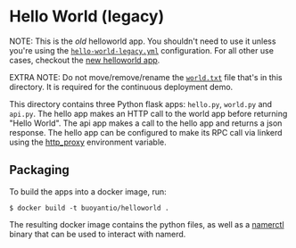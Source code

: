 # Hello World (legacy) #

NOTE: This is the _old_ helloworld app. You shouldn't need to use it unless
you're using the [`hello-world-legacy.yml`](../k8s/hello-world-legacy.yml)
configuration. For all other use cases, checkout the
[new helloworld app](../../docker/helloworld/).

EXTRA NOTE: Do not move/remove/rename the [`world.txt`](world.txt) file that's
in this directory. It is required for the continuous deployment demo.

This directory contains three Python flask apps: `hello.py`, `world.py` and
`api.py`. The hello app makes an HTTP call to the world app before returning
"Hello World". The api app makes a call to the hello app and returns a json
response. The hello app can be configured to make its RPC call via linkerd using
the [http_proxy](https://linkerd.io/features/http-proxy/) environment variable.

## Packaging ##

To build the apps into a docker image, run:

```
$ docker build -t buoyantio/helloworld .
```

The resulting docker image contains the python files, as well as a
[namerctl](https://github.com/BuoyantIO/namerctl) binary that can be used to
interact with namerd.
